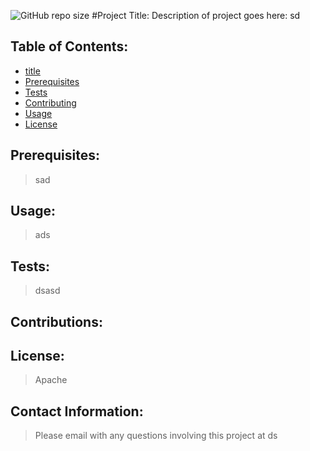 
  ![GitHub repo size](https://img.shields.io/github/repo-size/asd/)
  #Project Title: 
  Description of project goes here: sd
  ## Table of Contents:
  - [title](#title)
  - [Prerequisites](#Prerequisites)
  - [Tests](#Tests)
  - [Contributing](#Contributing)
  - [Usage](#Usage) 
  - [License](#License)

  ## Prerequisites:
  >sad
  
  ## Usage:
  >ads

  ## Tests:
  >dsasd

  ## Contributions:
  >

  ## License:
  >Apache

  ## Contact Information:
  >Please email with any questions involving this project at ds
